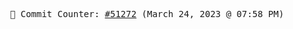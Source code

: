 <p align="center">
    <samp>
        📮 Commit Counter: <a href="https://github.com/Javascript-void0/Javascript-void0/commits/main">#51272</a> (March 24, 2023 @ 07:58 PM)
    </samp>
</p>
